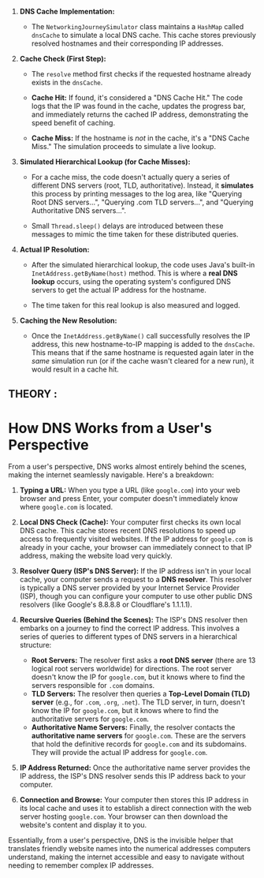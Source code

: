 1.  **DNS Cache Implementation:**
    * The `NetworkingJourneySimulator` class maintains a `HashMap` called `dnsCache` to simulate a local DNS cache. This cache stores previously resolved hostnames and their corresponding IP addresses.


2.  **Cache Check (First Step):**
    * The `resolve` method first checks if the requested hostname already exists in the `dnsCache`.
    
    * **Cache Hit:** If found, it's considered a "DNS Cache Hit." The code logs that the IP was found in the cache, updates the progress bar, and immediately returns the cached IP address, demonstrating the speed benefit of caching.

    * **Cache Miss:** If the hostname is *not* in the cache, it's a "DNS Cache Miss." The simulation proceeds to simulate a live lookup.


4.  **Simulated Hierarchical Lookup (for Cache Misses):**

    * For a cache miss, the code doesn't actually query a series of different DNS servers (root, TLD, authoritative). Instead, it **simulates** this process by printing messages to the log area, like "Querying Root DNS servers...", "Querying .com TLD servers...", and "Querying Authoritative DNS servers...".

    * Small `Thread.sleep()` delays are introduced between these messages to mimic the time taken for these distributed queries.


5.  **Actual IP Resolution:**

    * After the simulated hierarchical lookup, the code uses Java's built-in `InetAddress.getByName(host)` method. This is where a **real DNS lookup** occurs, using the operating system's configured DNS servers to get the actual IP address for the hostname.

    * The time taken for this real lookup is also measured and logged.

6.  **Caching the New Resolution:**

    * Once the `InetAddress.getByName()` call successfully resolves the IP address, this new hostname-to-IP mapping is added to the `dnsCache`. This means that if the same hostname is requested again later in the *same* simulation run (or if the cache wasn't cleared for a new run), it would result in a cache hit.



THEORY : 
--------------
# How DNS Works from a User's Perspective

From a user's perspective, DNS works almost entirely behind the scenes, making the internet seamlessly navigable. Here's a breakdown:

1.  **Typing a URL:** When you type a URL (like `google.com`) into your web browser and press Enter, your computer doesn't immediately know where `google.com` is located.

2.  **Local DNS Check (Cache):** Your computer first checks its own local DNS cache. This cache stores recent DNS resolutions to speed up access to frequently visited websites. If the IP address for `google.com` is already in your cache, your browser can immediately connect to that IP address, making the website load very quickly.

3.  **Resolver Query (ISP's DNS Server):** If the IP address isn't in your local cache, your computer sends a request to a **DNS resolver**. This resolver is typically a DNS server provided by your Internet Service Provider (ISP), though you can configure your computer to use other public DNS resolvers (like Google's 8.8.8.8 or Cloudflare's 1.1.1.1).

4.  **Recursive Queries (Behind the Scenes):** The ISP's DNS resolver then embarks on a journey to find the correct IP address. This involves a series of queries to different types of DNS servers in a hierarchical structure:
    * **Root Servers:** The resolver first asks a **root DNS server** (there are 13 logical root servers worldwide) for directions. The root server doesn't know the IP for `google.com`, but it knows where to find the servers responsible for `.com` domains.
    * **TLD Servers:** The resolver then queries a **Top-Level Domain (TLD) server** (e.g., for `.com`, `.org`, `.net`). The TLD server, in turn, doesn't know the IP for `google.com`, but it knows where to find the authoritative servers for `google.com`.
    * **Authoritative Name Servers:** Finally, the resolver contacts the **authoritative name servers** for `google.com`. These are the servers that hold the definitive records for `google.com` and its subdomains. They will provide the actual IP address for `google.com`.

5.  **IP Address Returned:** Once the authoritative name server provides the IP address, the ISP's DNS resolver sends this IP address back to your computer.

6.  **Connection and Browse:** Your computer then stores this IP address in its local cache and uses it to establish a direct connection with the web server hosting `google.com`. Your browser can then download the website's content and display it to you.

Essentially, from a user's perspective, DNS is the invisible helper that translates friendly website names into the numerical addresses computers understand, making the internet accessible and easy to navigate without needing to remember complex IP addresses.